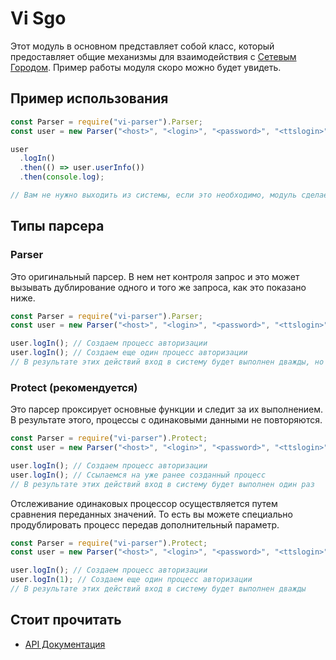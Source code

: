 # Vi Sgo

Этот модуль в основном представляет собой класс, который предоставляет общие механизмы для взаимодействия с [Сетевым Городом](https://www.ir-tech.ru/?products=ais-setevoj-gorod-obrazovanie). Пример работы модуля скоро можно будет увидеть.

## Пример использования

```javascript
const Parser = require("vi-parser").Parser;
const user = new Parser("<host>", "<login>", "<password>", "<ttslogin>");

user
  .logIn()
  .then(() => user.userInfo())
  .then(console.log);

// Вам не нужно выходить из системы, если это необходимо, модуль сделает это за вас.
```

## Типы парсера

### Parser

Это оригинальный парсер. В нем нет контроля запрос и это может вызывать дублирование одного и того же запроса, как это показано ниже.

```javascript
const Parser = require("vi-parser").Parser;
const user = new Parser("<host>", "<login>", "<password>", "<ttslogin>");

user.logIn(); // Создаем процесс авторизации
user.logIn(); // Создаем еще один процесс авторизации
// В результате этих действий вход в систему будет выполнен дважды, но будет использоваться только последняя авотризация
```

### Protect (рекомендуется)

Это парсер проксирует основные функции и следит за их выполнением. В результате этого, процессы с одинаковыми данными не повторяются.

```javascript
const Parser = require("vi-parser").Protect;
const user = new Parser("<host>", "<login>", "<password>", "<ttslogin>");

user.logIn(); // Создаем процесс авторизации
user.logIn(); // Ссылаемся на уже ранее созданный процесс
// В результате этих действий вход в систему будет выполнен один раз
```

Отслеживание одинаковых процессор осуществляется путем сравнения переданных значений. То есть вы можете специально продублировать процесс передав дополнительный параметр.

```javascript
const Parser = require("vi-parser").Protect;
const user = new Parser("<host>", "<login>", "<password>", "<ttslogin>");

user.logIn(); // Создаем процесс авторизации
user.logIn(1); // Создаем еще один процесс авторизации
// В результате этих действий вход в систему будет выполнен дважды
```

## Стоит прочитать

- [API Документация](https://github.com/lentryd/vi-parser/blob/main/docs/api.md)
